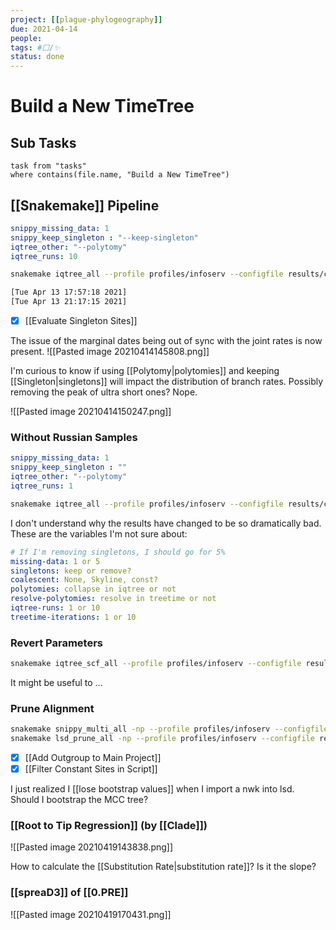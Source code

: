 ```yaml
---
project: [[plague-phylogeography]]
due: 2021-04-14
people:
tags: #⬜/✨ 
status: done
---
```


# Build a New TimeTree

## Sub Tasks
```dataview
task from "tasks"
where contains(file.name, "Build a New TimeTree")
```

## [[Snakemake]] Pipeline

```yaml
snippy_missing_data: 1
snippy_keep_singleton : "--keep-singleton"
iqtree_other: "--polytomy"
iqtree_runs: 10
```

```bash
snakemake iqtree_all --profile profiles/infoserv --configfile results/config/snakemake.yaml

[Tue Apr 13 17:57:18 2021]
[Tue Apr 13 21:17:15 2021]
```

- [x] [[Evaluate Singleton Sites]]

The issue of the marginal dates being out of sync with the joint rates is now present.
![[Pasted image 20210414145808.png]]

I'm curious to know if using [[Polytomy|polytomies]] and keeping [[Singleton|singletons]] will impact the distribution of branch rates. Possibly removing the peak of ultra short ones? Nope.

![[Pasted image 20210414150247.png]]

### Without Russian Samples

```yaml
snippy_missing_data: 1
snippy_keep_singleton : ""
iqtree_other: "--polytomy"
iqtree_runs: 1
```

```bash
snakemake iqtree_all --profile profiles/infoserv --configfile results/config/snakemake.yaml 
```


I don't understand why the results have changed to be so dramatically bad.  These are the variables I'm not sure about:

```yaml
# If I'm removing singletons, I should go for 5%
missing-data: 1 or 5
singletons: keep or remove?
coalescent: None, Skyline, const?
polytomies: collapse in iqtree or not
resolve-polytomies: resolve in treetime or not
iqtree-runs: 1 or 10
treetime-iterations: 1 or 10
```

### Revert Parameters

```bash
snakemake iqtree_scf_all --profile profiles/infoserv --configfile results/config/snakemake.yaml 
```

It might be useful to ...

### Prune Alignment

```bash
snakemake snippy_multi_all -np --profile profiles/infoserv --configfile results/config/snakemake.yaml
snakemake lsd_prune_all -np --profile profiles/infoserv --configfile results/config/snakemake.yaml
```

- [x] [[Add Outgroup to Main Project]]
- [x] [[Filter Constant Sites in Script]]

I just realized I [[lose bootstrap values]] when I import a nwk into lsd. Should I bootstrap the MCC tree?

### [[Root to Tip Regression]] (by [[Clade]])

![[Pasted image 20210419143838.png]]

How to calculate the [[Substitution Rate|substitution rate]]? Is it the slope?

### [[spreaD3]] of [[0.PRE]]

![[Pasted image 20210419170431.png]]